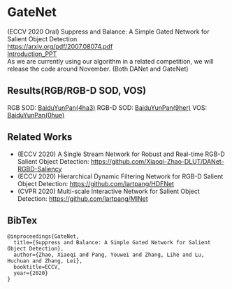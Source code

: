 # GateNet
(ECCV 2020 Oral)  Suppress and Balance: A Simple Gated Network for Salient Object Detection  
https://arxiv.org/pdf/2007.08074.pdf  
[Introduction_PPT](./2852.pdf)  
As we are currently using our algorithm in a related competition, we will release the code around November. (Both DANet and GateNet) 
## Results(RGB/RGB-D SOD, VOS)
RGB SOD: [BaiduYunPan(4ha3)](https://pan.baidu.com/s/1v967xG867F72Wfy_0J-KbQ) 
RGB-D SOD: [BaiduYunPan(9her)](https://pan.baidu.com/s/1mvgw_9w22PP5fpvHEDAx3A)
VOS: [BaiduYunPan(0hue)](https://pan.baidu.com/s/1somDG0QlupQ9kwWccVg1aQ)
## Related Works
* (ECCV 2020) A Single Stream Network for Robust and Real-time RGB-D Salient Object Detection: https://github.com/Xiaoqi-Zhao-DLUT/DANet-RGBD-Saliency
* (ECCV 2020) Hierarchical Dynamic Filtering Network for RGB-D Salient Object Detection: https://github.com/lartpang/HDFNet
* (CVPR 2020) Multi-scale Interactive Network for Salient Object Detection: https://github.com/lartpang/MINet
## BibTex  
```
@inproceedings{GateNet,
  title={Suppress and Balance: A Simple Gated Network for Salient Object Detection},
  author={Zhao, Xiaoqi and Pang, Youwei and Zhang, Lihe and Lu, Huchuan and Zhang, Lei},
  booktitle=ECCV,
  year={2020}
}
```
